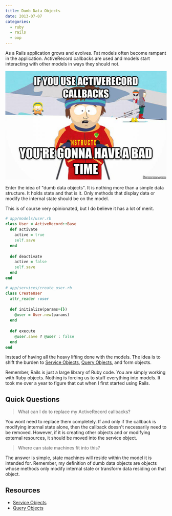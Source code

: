 ```yaml
---
title: Dumb Data Objects
date: 2013-07-07
categories:
  - ruby
  - rails
  - oop
---
```


As a Rails application grows and evolves. Fat models often become rampant in the
application. ActiveRecord callbacks are used and models start interacting with
other models in ways they should not.

![you are gonna have a bad time](images/badtime.jpg)

Enter the idea of "dumb data objects". It is nothing more than a simple data
structure. It holds state and that is it. Only methods that display data or
modify the internal state should be on the model.

This is of course very opinionated, but I do believe it has a lot of merit.

```ruby
# app/models/user.rb
class User < ActiveRecord::Base
  def activate
    active = true
    self.save
  end

  def deactivate
    active = false
    self.save
  end
end
```

```ruby
# app/services/create_user.rb
class CreateUser
  attr_reader :user

  def initialize(params={})
    @user = User.new(params)
  end

  def execute
    @user.save ? @user : false
  end
end
```

Instead of having all the heavy lifting done with the models. The idea is to
shift the burden to [Service Objects][service-objects],
[Query Objects](query-objects), and form objects.

Remember, Rails is just a large library of Ruby code. You are simply working
with Ruby objects. Nothing is forcing us to stuff everything into models. It
took me over a year to figure that out when I first started using Rails.

## Quick Questions

> What can I do to replace my ActiveRecord callbacks?

You wont need to replace them completely. If and only if the callback is
modifying internal state alone, then the callback doesn't necessarily need to be
removed. However, if it is creating other objects and or modifying external
resources, it should be moved into the service object.

> Where can state machines fit into this?

The answer is simple, state machines will reside within the model it is intended
for. Remember, my definition of dumb data objects are objects whose methods only
modify internal state or transform data residing on that object.

## Resources

 * [Service Objects][service-objects]
 * [Query Objects][query-objects]

[service-objects]: /blog/2013/07/03/services-and-pub-sub
[query-objects]: /blog/2013/04/19/query-objects
